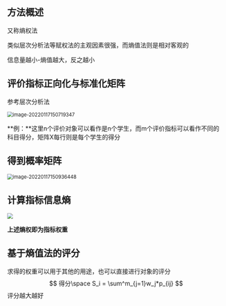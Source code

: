 ## 方法概述

又称熵权法

类似层次分析法等赋权法的主观因素很强，而熵值法则是相对客观的

信息量越小-熵值越大，反之越小



## 评价指标正向化与标准化矩阵

参考层次分析法



<img src="https://github.com/Chikie920/Mark/tree/main/Sources/images_mathimage-20220117150719347.png" alt="image-20220117150719347" style="zoom:80%;" />



**例：**这里n个评价对象可以看作是n个学生，而m个评价指标可以看作不同的科目得分，矩阵X每行则是每个学生的得分



## 得到概率矩阵

<img src="https://github.com/Chikie920/Mark/tree/main/Sources/images_mathimage-20220117150936448.png" alt="image-20220117150936448" style="zoom:80%;" />



## 计算指标信息熵

<img src="https://github.com/Chikie920/Mark/tree/main/Sources/images_mathimage-20220117151047310.png" style="zoom:80%;" />

**上述熵权即为指标权重**



## 基于熵值法的评分

求得的权重可以用于其他的用途，也可以直接进行对象的评分
$$
得分\space S_i = \sum^m_{j=1}w_j*p_{ij}
$$
评分越大越好

